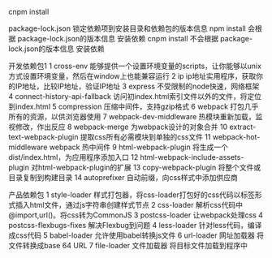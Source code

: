 cnpm install

package-lock.json
锁定依赖项到安装目录和依赖包的版本信息
npm install 会根据 package-lock.json的版本信息 安装依赖
cnpm install 不会根据 package-lock.json的版本信息 安装依赖

开发依赖包1 
1 cross-env
能够提供一个设置环境变量的scripts，让你能够以unix方式设置环境变量，然后在window上也能兼容运行
2 ip
ip地址实用程序，获取你的IP地址，比较IP地址，验证IP地址
3 express
不受限制的node快速，网络框架
4 connect-history-api-fallback
访问初index.html索引文件以外的文件，将定位到index.html
5 compression
压缩中间件，支持gzip格式
6 webpack
打包几乎所有的资源，以供浏览器使用
7 webpack-dev-middleware
热模块重新加载，监视修改，作出反应
8 webpack-merge
为webpack设计的对象合并
10 extract-text-webpack-plugin
提取css所有必需模块到单独的css文件
11 webpack-hot-middleware
webpack 热中间件
9 html-webpack-plugin
将生成一个dist/index.html，为应用程序添加入口
12 html-webpack-include-assets-plugin
对html-webpack-plugin的扩展
13 copy-webpack-plugin
将整个文件或目录复制到构建目录
14 autoprefixer
自动前缀，向css样式中添加供应商

产品依赖包 
1 style-loader
样式打包器，将css-loader打包好的css代码以标签形式插入html文件，通过js字符串创建样式节点
2 css-loader
解析css代码中@import,url()。将css转为CommonJS
3 postcss-loader
让webpack处理css
4 postcss-flexbugs-fixes
解决Flexbug到问题
4 less-loader
针对less代码，编译成css代码
5 babel-loader
允许使用babel转换js文件
6 url-loader
网址加载器 将文件转换成base 64 URL
7 file-loader
文件加载器 将目标文件加载到程序中




